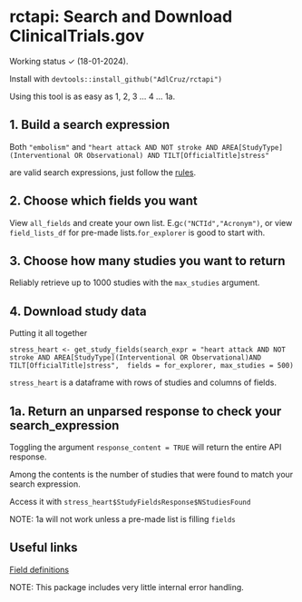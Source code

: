 # rctapi: Search and Download ClinicalTrials.gov

Working status ✓ (18-01-2024).

Install with `devtools::install_github("AdlCruz/rctapi")`

Using this tool is as easy as 1, 2, 3 … 4 … 1a.

## 1. Build a search expression

Both `"embolism"` and `"heart attack AND NOT stroke AND AREA[StudyType](Interventional OR Observational) AND TILT[OfficialTitle]stress"`

are valid search expressions, just follow the [rules](https://clinicaltrials.gov/api/gui/ref/syntax).

## 2. Choose which fields you want

View `all_fields` and create your own list. E.g`c("NCTId","Acronym")`, or view `field_lists_df` for pre-made lists.`for_explorer` is good to start with.

## 3. Choose how many studies you want to return

Reliably retrieve up to 1000 studies with the `max_studies` argument.

## 4. Download study data

Putting it all together

`stress_heart <- get_study_fields(search_expr = "heart attack AND NOT stroke AND AREA[StudyType](Interventional OR Observational)AND TILT[OfficialTitle]stress",  fields = for_explorer, max_studies = 500)`

`stress_heart` is a dataframe with rows of studies and columns of fields.

## 1a. Return an unparsed response to check your search_expression

Toggling the argument `response_content = TRUE` will return the entire API response.

Among the contents is the number of studies that were found to match your search expression.

Access it with `stress_heart$StudyFieldsResponse$NStudiesFound`

NOTE: 1a will not work unless a pre-made list is filling `fields`

## Useful links

[Field definitions](https://clinicaltrials.gov/api/gui/ref/crosswalks)

NOTE: This package includes very little internal error handling.
